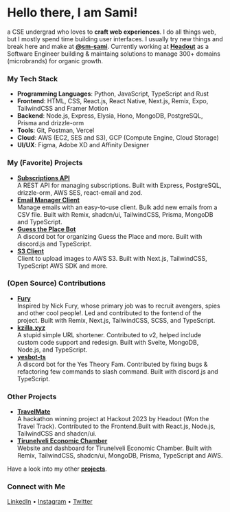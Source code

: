 # Hello there, I am Sami!
a CSE undergrad who loves to **craft web experiences**. I do all things web, but I mostly spend time building user interfaces. I usually try new things and break here and make at [**@sm-sami**](https://github.com/sm-sami). Currently working at [**Headout**](https://headout.com) as a Software Engineer building & maintaing solutions to manage 300+ domains (microbrands) for organic growth.

### My Tech Stack
- **Programming Languages**: Python, JavaScript, TypeScript and Rust
- **Frontend**: HTML, CSS, React.js, React Native, Next.js, Remix, Expo, TailwindCSS and Framer Motion
- **Backend**: Node.js, Express, Elysia, Hono, MongoDB, PostgreSQL, Prisma and drizzle-orm
- **Tools**: Git, Postman, Vercel 
- **Cloud**: AWS (EC2, SES and S3), GCP (Compute Engine, Cloud Storage)
- **UI/UX**: Figma, Adobe XD and Affinity Designer

### My (Favorite) Projects
- [**Subscriptions API**](https://github.com/sm-sami/subscriptions-api) <br /> A REST API for managing subscriptions. Built with Express, PostgreSQL, drizzle-orm, AWS SES, react-email and zod.
- [**Email Manager Client**](https://github.com/GDSCSRM/email-manager-client) <br /> Manage emails with an easy-to-use client. Bulk add new emails from a CSV file. Built with Remix, shadcn/ui, TailwindCSS, Prisma, MongoDB and TypeScript.
- [**Guess the Place Bot**](https://github.com/sm-sami/mlu-bot) <br /> A discord bot for organizing Guess the Place and more. Built with discord.js and TypeScript.
- [**S3 Client**](https://github.com/sm-sami/s3-client) <br /> Client to upload images to AWS S3. Built with Next.js, TailwindCSS, TypeScript AWS SDK and more.

### (Open Source) Contributions
- [**Fury**](https://github.com/srm-kzilla/fury) <br /> Inspired by Nick Fury, whose primary job was to recruit avengers, spies and other cool people!. Led and contributed to the fontend of the project. Built with Remix, Next.js, TailwindCSS, SCSS, and TypeScript.
- [**kzilla.xyz**](https://github.com/srm-kzilla/kzilla.xyz) <br /> A stupid simple URL shortener. Contributed to v2, helped include custom code support and redesign. Built with Svelte, MongoDB, Node.js, and TypeScript.
- [**yesbot-ts**](https://github.com/Yes-Theory-Fam/yesbot-ts) <br /> A discord bot for the Yes Theory Fam. Contributed by fixing bugs & refactoring few commands to slash command. Built with discord.js and TypeScript.

### Other Projects
- [**TravelMate**](https://github.com/sm-sami/hackout-travelmate) <br /> A hackathon winning project at Hackout 2023 by Headout (Won the Travel Track). Contributed to the Frontend.Built with React.js, Node.js, TailwindCSS and shadcn/ui.
- [**Tirunelveli Economic Chamber**](https://tirunelvelieconomicchamber.com/) <br /> Website and dashboard for Tirunelveli Economic Chamber. Built with Remix, TailwindCSS, shadcn/ui, MongoDB, Prisma, TypeScript and AWS.

Have a look into my other [**projects**](https://mhmdsami.tech/projects).

### Connect with Me
[LinkedIn](https://www.linkedin.com/in/sm-sami) • [Instagram](https://www.instagram.com/siamasdev) • [Twitter](https://twitter.com/siamasdev)
